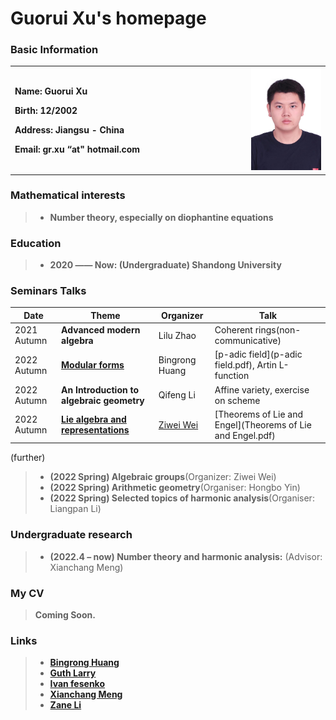 # Guorui Xu's homepage

### Basic Information

<table border="0">
  <tr>
    <td width="75%">
      <p><b>  Name: Guorui Xu </b></p> 
      <p><b>  Birth: 12/2002 </b></p>
      <p><b>  Address: Jiangsu - China </b></p>
      <p><b>  Email: gr.xu “at" hotmail.com </b></p>
    </td>
    <td width="25%">
      <img src="Photo.jpg" width="900%"> 
    </td>
  </tr>
</table>

### Mathematical interests

> + **Number theory, especially on diophantine equations**

### Education

> + **2020 —— Now: (Undergraduate) Shandong University**

### Seminars Talks

| Date | Theme | Organizer | Talk |
| --- | --- | --- | --- |
| 2021 Autumn | **Advanced modern algebra** | Lilu Zhao | Coherent rings(non-communicative) |
| 2022 Autumn | [**Modular forms**](https://faculty.sdu.edu.cn/brhuang/zh_CN/zdylm/1477560/list/index.htm) | Bingrong Huang | [p-adic field](p-adic field.pdf), Artin L-function |
| 2022 Autumn | **An Introduction to algebraic geometry** | Qifeng Li | Affine variety, exercise on scheme |
| 2022 Autumn | [**Lie algebra and representations**](https://weiziwei-math.github.io/seminar/Lie/) | [Ziwei Wei](https://weiziwei-math.github.io/) | [Theorems of Lie and Engel](Theorems of Lie and Engel.pdf) |

(further)

> + **(2022 Spring) Algebraic groups**(Organizer: Ziwei Wei)
> + **(2022 Spring) Arithmetic geometry**(Organiser: Hongbo Yin)  
> + **(2022 Spring) Selected topics of harmonic analysis**(Organiser: Liangpan Li)


### Undergraduate research

> + **(2022.4 – now) Number theory and harmonic analysis:** (Advisor: Xianchang Meng) 

### My CV
> **Coming Soon.**

### Links

> + [**Bingrong Huang**](https://faculty.sdu.edu.cn/brhuang/en/index.htm)
> + [**Guth Larry**](https://math.mit.edu/~lguth/)
> + [**Ivan fesenko**](https://ivanfesenko.org/)
> + [**Xianchang Meng**](https://faculty.sdu.edu.cn/mengxianchang/en/index.htm)
> + [**Zane Li**](https://people.math.wisc.edu/~zkli/)
